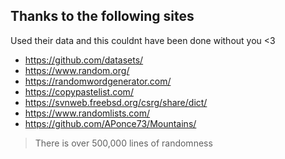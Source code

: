 ## Thanks to the following sites
Used their data and this couldnt have been done without you <3


- https://github.com/datasets/
- https://www.random.org/
- https://randomwordgenerator.com/
- https://copypastelist.com/
- https://svnweb.freebsd.org/csrg/share/dict/
- https://www.randomlists.com/
- https://github.com/APonce73/Mountains/

> There is over 500,000 lines of randomness